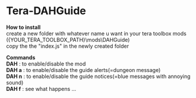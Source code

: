 # Tera-DAHGuide
<strong>How to install</strong></br>
create a new folder with whatever name u want in your tera toolbox mods ({YOUR_TERA_TOOLBOX_PATH}\mods\DAHGuide)</br>
copy the the "index.js" in the newly created folder</br>

<strong>Commands</strong></br>
  <strong>DAH</strong> : to enable/disable the mod</br>
  <strong>DAH a</strong> : to enable/disable the guide alerts(=dungeon message)</br>
  <strong>DAH n</strong> : to enable/disable the guide notices(=blue messages with annoying sound)</br>
  <strong>DAH f</strong> : see what happens ...</br>
    
